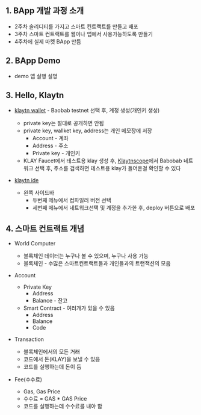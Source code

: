 ## 1. BApp 개발 과정 소개
* 2주차 솔리디티를 가지고 스마트 컨트랙트를 만들고 배포
* 3주차 스마트 컨트랙트를 웹이나 앱에서 사용가능하도록 만들기
* 4주차에 실제 마켓 BApp 만듬

## 2. BApp Demo
* demo 앱 실행 설명

## 3. Hello, Klaytn
* [klaytn wallet](https://wallet.klaytn.com/) - Baobab testnet 선택 후, 계정 생성(개인키 생성)
  * private key는 절대로 공개하면 안됨
  * private key, wallket key, address는 개인 메모장에 저장
    * Account - 계좌
    * Address - 주소
    * Private key - 개인키
  * KLAY Faucet에서 테스트용 klay 생성 후, [Klaytnscope](https://scope.klaytn.com/)에서 Babobab 네트워크 선택 후, 주소를 검색하면 테스트용 klay가 들어온걸 확인할 수 있다

* [klaytn ide](https://ide.klaytn.com/#optimize=false&runs=200&evmVersion=constantinople&version=soljson-v0.8.7+commit.e28d00a7.js)
  * 왼쪽 사이드바
    * 두번째 메뉴에서 컴파일러 버전 선택
    * 세번째 메뉴에서 네트워크선택 및 계정을 추가한 후, deploy 버튼으로 배포

## 4. 스마트 컨트랙트 개념
* World Computer
  * 블록체인 데이터는 누구나 볼 수 있으며, 누구나 사용 가능
  * 블록체인 - 수많은 스마트컨트랙트들과 개인들과의 트랜잭션의 모음

* Account
  * Private Key
    * Address
    * Balance - 잔고
  * Smart Contract - 여러개가 있을 수 있음
    * Address
    * Balance
    * Code

* Transaction
  * 블록체인에서의 모든 거래
  * 코드에서 돈(KLAY)을 보낼 수 있음
  * 코드를 실행하는데 돈이 듬

* Fee(수수료)
  * Gas, Gas Price
  * 수수료 = GAS * GAS Price
  * 코드를 실행하는데 수수료를 내야 함
